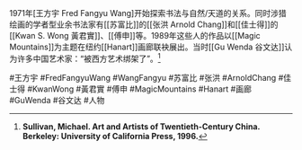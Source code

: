 
1971年[王方宇 Fred Fangyu Wang]开始探索书法与自然/天道的关系。同时涉猎绘画的学者型业余书法家有[[苏富比]]的[[张洪 Arnold Chang]]和[[佳士得]]的[[Kwan S. Wong 黃君實]]、[[傅申]]等。1989年这些人的作品以[[Magic Mountains]]为主题在纽约[[Hanart]]画廊联袂展出。当时[[Gu Wenda 谷文达]]认为许多中国艺术家：“被西方艺术绑架了”。[^1]

#王方宇 #FredFangyuWang #WangFangyu #苏富比 #张洪 #ArnoldChang #佳士得 #KwanWong #黃君實 #傅申 #MagicMountains #Hanart #画廊 #GuWenda #谷文达 #人物 

[^1]:**Sullivan, Michael. Art and Artists of Twentieth-Century China. Berkeley: University of California Press, 1996.** 